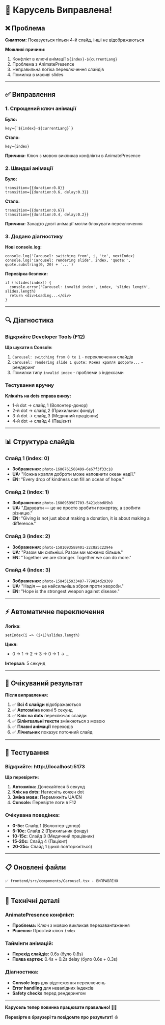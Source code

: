 # 🔧 Карусель Виправлена!

## ❌ Проблема

**Симптом:** Показується тільки 4-й слайд, інші не відображаються

**Можливі причини:**
1. Конфлікт в ключі анімації `${index}-${currentLang}`
2. Проблема з AnimatePresence
3. Неправильна логіка переключення слайдів
4. Помилка в масиві slides

---

## ✅ Виправлення

### 1. Спрощений ключ анімації

**Було:**
```tsx
key={`${index}-${currentLang}`}
```

**Стало:**
```tsx
key={index}
```

**Причина:** Ключ з мовою викликав конфлікти в AnimatePresence

### 2. Швидші анімації

**Було:**
```tsx
transition={{duration:0.8}}
transition={{duration:0.6, delay:0.3}}
```

**Стало:**
```tsx
transition={{duration:0.6}}
transition={{duration:0.4, delay:0.2}}
```

**Причина:** Занадто довгі анімації могли блокувати переключення

### 3. Додано діагностику

**Нові console.log:**
```tsx
console.log('Carousel: switching from', i, 'to', nextIndex)
console.log('Carousel: rendering slide', index, 'quote:', quote.substring(0, 20) + '...')
```

**Перевірка безпеки:**
```tsx
if (!slides[index]) {
  console.error('Carousel: invalid index', index, 'slides length', slides.length)
  return <div>Loading...</div>
}
```

---

## 🔍 Діагностика

### Відкрийте Developer Tools (F12)

**Що шукати в Console:**
1. `Carousel: switching from 0 to 1` - переключення слайдів
2. `Carousel: rendering slide 1 quote: Кожна крапля доброти...` - рендеринг
3. Помилки типу `invalid index` - проблеми з індексами

### Тестування вручну

**Клікніть на dots справа внизу:**
- 1-й dot → слайд 1 (Волонтер-донор)
- 2-й dot → слайд 2 (Прихильник фонду)  
- 3-й dot → слайд 3 (Медичний працівник)
- 4-й dot → слайд 4 (Пацієнт)

---

## 📊 Структура слайдів

### Слайд 1 (index: 0)
- **Зображення:** `photo-1606761568499-6e67f3f33c18`
- **UA:** "Кожна крапля доброти може наповнити океан надії."
- **EN:** "Every drop of kindness can fill an ocean of hope."

### Слайд 2 (index: 1)
- **Зображення:** `photo-1600959907703-5421cbbd89b8`
- **UA:** "Дарувати — це не просто зробити пожертву, а зробити різницю."
- **EN:** "Giving is not just about making a donation, it is about making a difference."

### Слайд 3 (index: 2)
- **Зображення:** `photo-1581093588401-22c8a5c2294e`
- **UA:** "Разом ми сильніші. Разом ми можемо більше."
- **EN:** "Together we are stronger. Together we can do more."

### Слайд 4 (index: 3)
- **Зображення:** `photo-1584515933487-779824d29309`
- **UA:** "Надія — це найсильніша зброя проти хвороби."
- **EN:** "Hope is the strongest weapon against disease."

---

## ⚡ Автоматичне переключення

**Логіка:**
```tsx
setIndex(i => (i+1)%slides.length)
```

**Цикл:**
- 0 → 1 → 2 → 3 → 0 → 1 → ...

**Інтервал:** 5 секунд

---

## 🎯 Очікуваний результат

**Після виправлення:**

1. ✅ **Всі 4 слайди** відображаються
2. ✅ **Автозміна** кожні 5 секунд
3. ✅ **Клік на dots** переключає слайди
4. ✅ **Білінгвальні тексти** змінюються з мовою
5. ✅ **Плавні анімації** переходів
6. ✅ **Лічильник** показує поточний слайд

---

## 🚀 Тестування

### Відкрийте: http://localhost:5173

**Що перевірити:**

1. **Автозміна:** Дочекайтеся 5 секунд
2. **Клік на dots:** Натисніть кожен dot
3. **Зміна мови:** Перемикніть UA/EN
4. **Console:** Перевірте логи в F12

### Очікувана поведінка:

- **0-5с:** Слайд 1 (Волонтер-донор)
- **5-10с:** Слайд 2 (Прихильник фонду)
- **10-15с:** Слайд 3 (Медичний працівник)
- **15-20с:** Слайд 4 (Пацієнт)
- **20-25с:** Слайд 1 (цикл повторюється)

---

## 📋 Оновлені файли

```
✅ frontend/src/components/Carousel.tsx - ВИПРАВЛЕНО
```

---

## 🔧 Технічні деталі

### AnimatePresence конфлікт:
- **Проблема:** Ключ з мовою викликав перезавантаження
- **Рішення:** Простий ключ `index`

### Таймінги анімацій:
- **Перехід слайдів:** 0.6s (було 0.8s)
- **Поява картки:** 0.4s + 0.2s delay (було 0.6s + 0.3s)

### Діагностика:
- **Console logs** для відстеження переключень
- **Error handling** для невалідних індексів
- **Safety checks** перед рендерингом

---

**Карусель тепер повинна працювати правильно! 🎠✨**

**Перевірте в браузері та повідомте про результат!** 🩸

